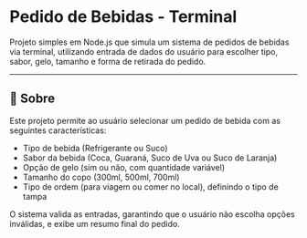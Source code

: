 # Pedido de Bebidas - Terminal

Projeto simples em Node.js que simula um sistema de pedidos de bebidas via terminal, utilizando entrada de dados do usuário para escolher tipo, sabor, gelo, tamanho e forma de retirada do pedido.

---

## 🚀 Sobre

Este projeto permite ao usuário selecionar um pedido de bebida com as seguintes características:

- Tipo de bebida (Refrigerante ou Suco)  
- Sabor da bebida (Coca, Guaraná, Suco de Uva ou Suco de Laranja)  
- Opção de gelo (sim ou não, com quantidade variável)  
- Tamanho do copo (300ml, 500ml, 700ml)  
- Tipo de ordem (para viagem ou comer no local), definindo o tipo de tampa  

O sistema valida as entradas, garantindo que o usuário não escolha opções inválidas, e exibe um resumo final do pedido.
